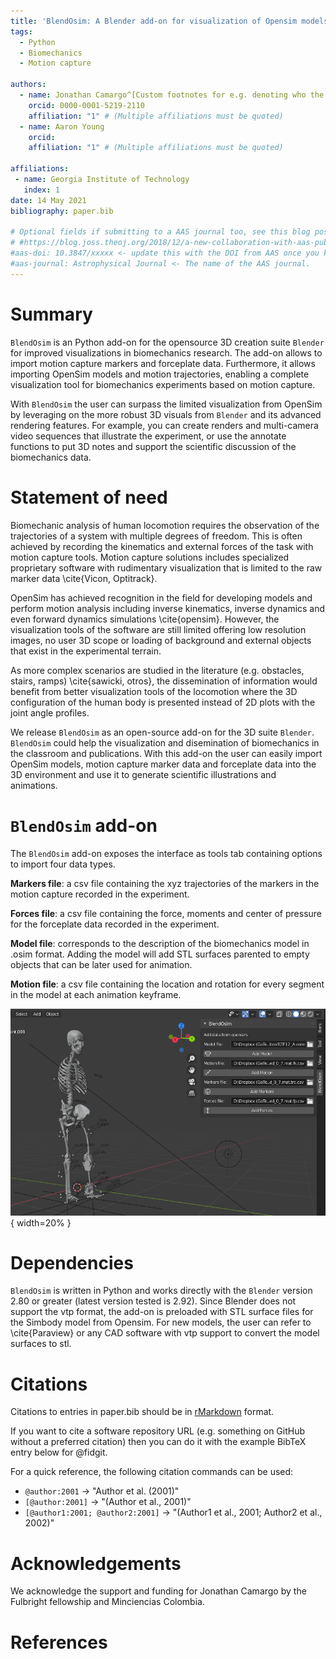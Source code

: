 ```yaml
---
title: 'BlendOsim: A Blender add-on for visualization of Opensim models and motion capture data'
tags:
  - Python
  - Biomechanics
  - Motion capture
  
authors:
  - name: Jonathan Camargo^[Custom footnotes for e.g. denoting who the corresponding author is can be included like this.]
    orcid: 0000-0001-5219-2110
    affiliation: "1" # (Multiple affiliations must be quoted)
  - name: Aaron Young
    orcid:     
    affiliation: "1" # (Multiple affiliations must be quoted)
	
affiliations:
 - name: Georgia Institute of Technology
   index: 1 
date: 14 May 2021
bibliography: paper.bib

# Optional fields if submitting to a AAS journal too, see this blog post:
# #https://blog.joss.theoj.org/2018/12/a-new-collaboration-with-aas-publishing
#aas-doi: 10.3847/xxxxx <- update this with the DOI from AAS once you know it.
#aas-journal: Astrophysical Journal <- The name of the AAS journal.
---
```


# Summary
`BlendOsim` is an Python add-on for the opensource 3D creation suite `Blender` for improved visualizations in biomechanics research.  The add-on allows to import motion capture markers and forceplate data. Furthermore, it allows importing OpenSim models and motion trajectories, enabling a complete visualization tool for biomechanics experiments based on motion capture.

With `BlendOsim` the user can surpass the limited visualization from OpenSim by leveraging on the more robust 3D visuals from `Blender` and its advanced rendering features. For example, you can create renders and multi-camera video sequences that illustrate the experiment, or use the annotate functions to put 3D notes and support the scientific discussion of the biomechanics data.


# Statement of need

Biomechanic analysis of human locomotion requires the observation of the trajectories of a system with multiple degrees of freedom. This is often achieved by recording the kinematics and external forces of the task with motion capture tools. Motion capture solutions includes specialized proprietary software with rudimentary visualization that is limited to the raw marker data \cite{Vicon, Optitrack}.

OpenSim has achieved recognition in the field for developing models and perform motion analysis including inverse kinematics, inverse dynamics and even forward dynamics simulations \cite{opensim}. However, the visualization tools of the software are still limited offering low resolution images, no user 3D scope or loading of background and external objects that exist in the experimental terrain. 

As more complex scenarios are studied in the literature (e.g. obstacles, stairs, ramps) \cite{sawicki, otros}, the dissemination of information would benefit from better visualization tools of the locomotion where the 3D configuration of the human body is presented instead of 2D plots with the joint angle profiles. 

 We release `BlendOsim` as an open-source add-on for the 3D suite `Blender`. `BlendOsim` could help the visualization and disemination of biomechanics in the classroom and publications. With this add-on the user can easily import OpenSim models, motion capture marker data and forceplate data into the 3D environment and use it to generate scientific illustrations and animations.

# `BlendOsim` add-on

The `BlendOsim` add-on exposes the interface as tools tab containing options to import four data types.

**Markers file**: a csv file containing the xyz trajectories of the markers in the motion capture recorded in the experiment.

**Forces file**: a csv file containing the force, moments and center of pressure for the forceplate data recorded in the experiment.

**Model file**: corresponds to the description of the biomechanics model in .osim format. Adding the model will add STL surfaces parented to empty objects that can be later used for animation. 

**Motion file**: a csv file containing the location and rotation for every segment in the model at each animation keyframe.

![User interface for BlendOsim. The user can import markers, forces, models and motion files](preview.png){ width=20% } 

# Dependencies

`BlendOsim` is written in Python and works directly with the `Blender` version 2.80 or greater (latest version tested is 2.92). Since Blender does not support the vtp format, the add-on is preloaded with STL surface files for the Simbody model from Opensim. For new models, the user can refer to \cite{Paraview} or any CAD software with vtp support to convert the model surfaces to stl. 


# Citations

Citations to entries in paper.bib should be in
[rMarkdown](http://rmarkdown.rstudio.com/authoring_bibliographies_and_citations.html)
format.

If you want to cite a software repository URL (e.g. something on GitHub without a preferred
citation) then you can do it with the example BibTeX entry below for @fidgit.

For a quick reference, the following citation commands can be used:
- `@author:2001`  ->  "Author et al. (2001)"
- `[@author:2001]` -> "(Author et al., 2001)"
- `[@author1:2001; @author2:2001]` -> "(Author1 et al., 2001; Author2 et al., 2002)"



# Acknowledgements

We acknowledge the support and funding for Jonathan Camargo by the Fulbright fellowship and Minciencias Colombia.

# References